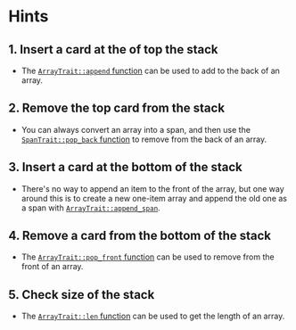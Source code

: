 # Hints

## 1. Insert a card at the of top the stack

- The [`ArrayTrait::append` function][append] can be used to add to the back of an array.

## 2. Remove the top card from the stack

- You can always convert an array into a span, and then use the [`SpanTrait::pop_back` function][pop-back] to remove from the back of an array.

## 3. Insert a card at the bottom of the stack

- There's no way to append an item to the front of the array, but one way around this is to create a new one-item array and append the old one as a span with [`ArrayTrait::append_span`][append-span].

## 4. Remove a card from the bottom of the stack

- The [`ArrayTrait::pop_front` function][pop-front] can be used to remove from the front of an array.

## 5. Check size of the stack

- The [`ArrayTrait::len` function][len] can be used to get the length of an array.

[append]: https://docs.swmansion.com/scarb/corelib/core-array-ArrayTrait.html#append
[pop-back]: https://docs.swmansion.com/scarb/corelib/core-array-SpanTrait.html#pop_back
[append-span]: https://docs.swmansion.com/scarb/corelib/core-array-ArrayTrait.html#append_span
[pop-front]: https://docs.swmansion.com/scarb/corelib/core-array-ArrayTrait.html#pop_front
[len]: https://docs.swmansion.com/scarb/corelib/core-array-ArrayTrait.html#len
